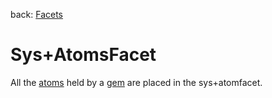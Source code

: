 back: [Facets](basics/gem.md#Facets)

# Sys+AtomsFacet

All the [atoms](basics/atom.md) held by a [gem](basics/gem.md) are placed in the sys+atomfacet.
